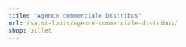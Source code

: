 ```yaml
---
title: "Agence commerciale Distribus"
url: /saint-louis/agence-commerciale-distribus/
shop: billet
---
```

